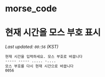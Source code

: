 # morse_code
# 현재 시간을 모스 부호 표시
<!-- MORSE_TIME_START -->
_Last updated: `00:56` (KST)_

```
현재 시간을 입력하세요. 모스 부호로 바꿉니다
----- ----- ..... -....
모스 부호를 다시 현재 시간으로 바꿉니다
0056
```
<!-- MORSE_TIME_END -->
